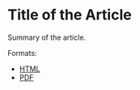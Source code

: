 # Title of the Article

Summary of the article.

Formats:

- [HTML](https://EamonOCathain.github.io/memoir_project3/Memoir_project.html)
- [PDF](https://EamonOCathain.github.io/memoir_project3/Memoir_project.pdf)



